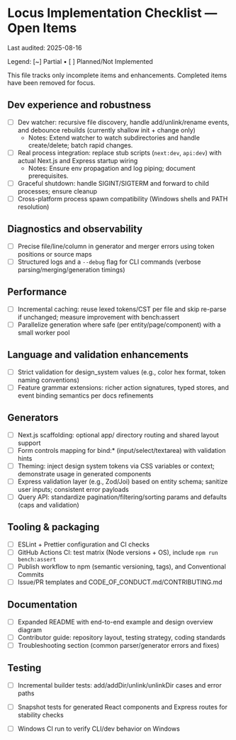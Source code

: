 # Locus Implementation Checklist — Open Items

Last audited: 2025-08-16

Legend: [~] Partial • [ ] Planned/Not Implemented

This file tracks only incomplete items and enhancements. Completed items have been removed for focus.

## Dev experience and robustness
- [ ] Dev watcher: recursive file discovery, handle add/unlink/rename events, and debounce rebuilds (currently shallow init + change only)
  - Notes: Extend watcher to watch subdirectories and handle create/delete; batch rapid changes.
- [ ] Real process integration: replace stub scripts (`next:dev`, `api:dev`) with actual Next.js and Express startup wiring
  - Notes: Ensure env propagation and log piping; document prerequisites.
- [ ] Graceful shutdown: handle SIGINT/SIGTERM and forward to child processes; ensure cleanup
- [ ] Cross-platform process spawn compatibility (Windows shells and PATH resolution)

## Diagnostics and observability
- [ ] Precise file/line/column in generator and merger errors using token positions or source maps
- [ ] Structured logs and a `--debug` flag for CLI commands (verbose parsing/merging/generation timings)

## Performance
- [ ] Incremental caching: reuse lexed tokens/CST per file and skip re-parse if unchanged; measure improvement with bench:assert
- [ ] Parallelize generation where safe (per entity/page/component) with a small worker pool

## Language and validation enhancements
- [ ] Strict validation for design_system values (e.g., color hex format, token naming conventions)
- [ ] Feature grammar extensions: richer action signatures, typed stores, and event binding semantics per docs refinements

## Generators
- [ ] Next.js scaffolding: optional app/ directory routing and shared layout support
- [ ] Form controls mapping for bind:* (input/select/textarea) with validation hints
- [ ] Theming: inject design system tokens via CSS variables or context; demonstrate usage in generated components
- [ ] Express validation layer (e.g., Zod/Joi) based on entity schema; sanitize user inputs; consistent error payloads
- [ ] Query API: standardize pagination/filtering/sorting params and defaults (caps and validation)

## Tooling & packaging
- [ ] ESLint + Prettier configuration and CI checks
- [ ] GitHub Actions CI: test matrix (Node versions + OS), include `npm run bench:assert`
- [ ] Publish workflow to npm (semantic versioning, tags), and Conventional Commits
- [ ] Issue/PR templates and CODE_OF_CONDUCT.md/CONTRIBUTING.md

## Documentation
- [ ] Expanded README with end-to-end example and design overview diagram
- [ ] Contributor guide: repository layout, testing strategy, coding standards
- [ ] Troubleshooting section (common parser/generator errors and fixes)

## Testing
- [ ] Incremental builder tests: add/addDir/unlink/unlinkDir cases and error paths
- [ ] Snapshot tests for generated React components and Express routes for stability checks
- [ ] Windows CI run to verify CLI/dev behavior on Windows

